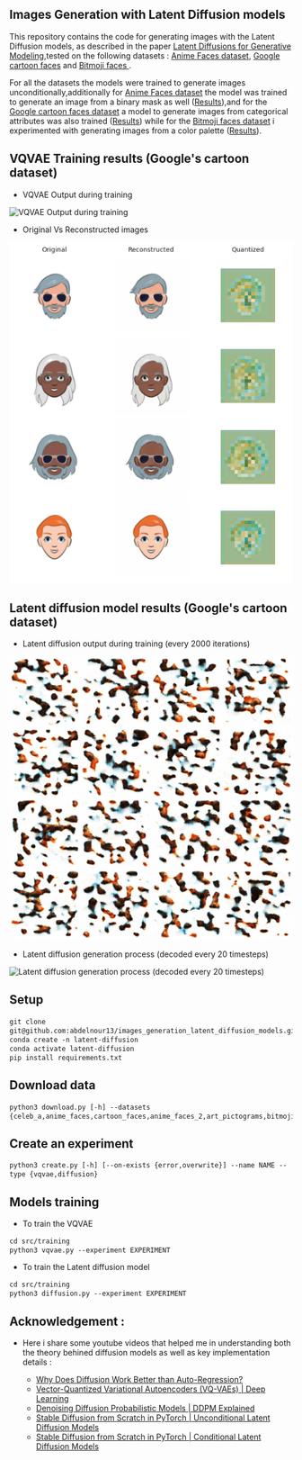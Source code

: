 ## Images Generation with Latent Diffusion models

This repository contains the code for generating images with the Latent Diffusion models, as described in the paper [Latent Diffusions for Generative Modeling](https://arxiv.org/abs/2006.11239),tested on the following datasets : [Anime Faces dataset](https://www.kaggle.com/datasets/soumikrakshit/anime-faces), [Google cartoon faces](https://www.kaggle.com/datasets/brendanartley/cartoon-faces-googles-cartoon-set) and [Bitmoji faces
](https://www.kaggle.com/datasets/romaingraux/bitmojis).

For all the datasets the models were trained to generate images unconditionally,additionally for [Anime Faces dataset](https://www.kaggle.com/datasets/soumikrakshit/anime-faces) the model was trained to generate an image from a binary mask as well ([Results](https://github.com/abdelnour13/images_generation_latent_diffusion_models/blob/main/notebooks/anime_faces/diffusion_cond.ipynb)),and for the [Google cartoon faces dataset](https://www.kaggle.com/datasets/brendanartley/cartoon-faces-googles-cartoon-set) a model to generate images from categorical attributes was also trained ([Results](https://github.com/abdelnour13/images_generation_latent_diffusion_models/blob/main/notebooks/cartoon_faces/diffusion_cond.ipynb)) while for the [Bitmoji faces dataset](https://www.kaggle.com/datasets/romaingraux/bitmojis) i experimented with generating images from a color palette ([Results](https://github.com/abdelnour13/images_generation_latent_diffusion_models/blob/main/notebooks/bitmoji/diffusion_cond.ipynb)).

## VQVAE Training results (Google's cartoon dataset)

- VQVAE Output during training

![VQVAE Output during training](experiments/vqvae_cartoon/images.gif)

- Original Vs Reconstructed images

<img src="experiments/vqvae_cartoon/images.png" />


## Latent diffusion model results (Google's cartoon dataset)

- Latent diffusion output during training (every 2000 iterations)

![Latent diffusion output during training (every 2000 iterations)](experiments/diffusion_cartoon/images.gif)

- Latent diffusion generation process (decoded every 20 timesteps)

![ Latent diffusion generation process (decoded every 20 timesteps)](experiments/diffusion_cartoon/generation_process.gif)

## Setup

```
git clone git@github.com:abdelnour13/images_generation_latent_diffusion_models.git
conda create -n latent-diffusion
conda activate latent-diffusion
pip install requirements.txt
```

## Download data

```
python3 download.py [-h] --datasets {celeb_a,anime_faces,cartoon_faces,anime_faces_2,art_pictograms,bitmojie}
```

## Create an experiment

```
python3 create.py [-h] [--on-exists {error,overwrite}] --name NAME --type {vqvae,diffusion}
```

## Models training

- To train the VQVAE

```
cd src/training
python3 vqvae.py --experiment EXPERIMENT
```

- To train the Latent diffusion model

```
cd src/training
python3 diffusion.py --experiment EXPERIMENT
```

## Acknowledgement : 

- Here i share some youtube videos that helped me in understanding both the theory behined diffusion models as well as key implementation details : 

    - [Why Does Diffusion Work Better than Auto-Regression?](https://www.youtube.com/watch?v=zc5NTeJbk-k) <br/>
    - [Vector-Quantized Variational Autoencoders (VQ-VAEs) | Deep Learning](https://www.youtube.com/watch?v=yQvELPjmyn0) <br/>
    - [Denoising Diffusion Probabilistic Models | DDPM Explained](https://www.youtube.com/watch?v=H45lF4sUgiE&t=1581s) <br/>
    - [Stable Diffusion from Scratch in PyTorch | Unconditional Latent Diffusion Models](https://www.youtube.com/watch?v=1BkzNb3ejK4) <br/>
    - [Stable Diffusion from Scratch in PyTorch | Conditional Latent Diffusion Models](https://www.youtube.com/watch?v=hEJjg7VUA8g&t=1178s) <br/>